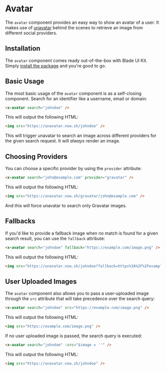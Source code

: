 # Avatar

The `avatar` component provides an easy way to show an avatar of a user. It makes use of [unavatar](https://unavatar.now.sh) behind the scenes to retrieve an image from different social providers. 

## Installation

The `avatar` component comes ready out-of-the-box with Blade UI Kit. Simply [install the package](/docs/{{version}}/installation) and you're good to go.

## Basic Usage

The most basic usage of the `avatar` component is as a self-closing component. Search for an identifier like a username, email or domain:

```html
<x-avatar search="johndoe" />
```

This will output the following HTML:

```html
<img src="https://unavatar.now.sh/johndoe" />
```

This will trigger unavatar to search an image across different providers for the given search request. It will *always* render an image. 

## Choosing Providers

You can choose a specific provider by using the `provider` attribute:

```html
<x-avatar search="john@example.com" provider="gravatar" />
```

This will output the following HTML:

```html
<img src="https://unavatar.now.sh/gravatar/john@example.com" />
```

And this will force unavatar to search only Gravatar images.

## Fallbacks

If you'd like to provide a fallback image when no match is found for a given search result, you can use the `fallback` attribute:

```html
<x-avatar search="johndoe" fallback="https://example.com/image.png" />
```

This will output the following HTML:

```html
<img src="https://unavatar.now.sh/johndoe?fallback=https%3A%2F%2Fexample.com%2Fimage.png" />
```

## User Uploaded Images

The `avatar` component also allows you to pass a user-uploaded image through the `src` attribute that will take precedence over the search query:

```html
<x-avatar search="johndoe" src="https://example.com/image.png" />
```

This will output the following HTML:

```html
<img src="https://example.com/image.png" />
```

If no user uploaded image is passed, the search query is executed:

```html
<x-avatar search="johndoe" :src="$image = ''" />
```

This will output the following HTML:

```html
<img src="https://unavatar.now.sh/johndoe" />
```
